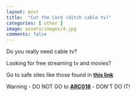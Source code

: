 ```yaml
---
layout: post
title:  "Cut the Cord (ditch cable tv)"
categories: [ other ]
image: assets/images/4.jpg
comments: false
---
```


Do you really need cable tv?

Looking for free streaming tv and movies?

Go to safe sites like those found in **[this link](https://wealthawesome.com/free-streaming-tv-in-canada/)**


Warning - DO NOT GO to **[ARC018](https://arc018.to/home)** - DON'T DO IT!

